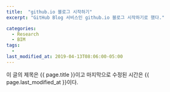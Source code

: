 ```yaml
---
title:  "github.io 블로그 시작하기"
excerpt: "GitHub Blog 서비스인 github.io 블로그 시작하기로 했다."

categories:
  - Research
  - BIM
tags:
  - 
last_modified_at: 2019-04-13T08:06:00-05:00
---
```


이 글의 제목은 {{ page.title }}이고
마지막으로 수정된 시간은 {{ page.last_modified_at }}이다.
